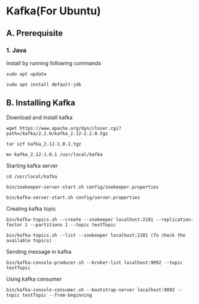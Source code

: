 # Kafka(For Ubuntu)

## A. Prerequisite
### 1. Java
Install by running following commands
```
sudo apt update
```
```
sudo apt install default-jdk
```
## B. Installing Kafka
Download and install kafka
```
wget https://www.apache.org/dyn/closer.cgi?path=/kafka/2.2.0/kafka_2.12-2.2.0.tgz 
```
```
tar xzf kafka_2.12-1.0.1.tgz
```
```
mv kafka_2.12-1.0.1 /usr/local/kafka
```
Starting kafka server
```
cd /usr/local/kafka
```
```
bin/zookeeper-server-start.sh config/zookeeper.properties
```
```
bin/kafka-server-start.sh config/server.properties
```
Creating kafka topic
```
bin/kafka-topics.sh --create --zookeeper localhost:2181 --replication-factor 1 --partitions 1 --topic testTopic
```
```
bin/kafka-topics.sh --list --zookeeper localhost:2181 (To check the available topics)
```
Sending message in kafka
```
bin/kafka-console-producer.sh --broker-list localhost:9092 --topic testTopic
```
Using kafka consumer
```
bin/kafka-console-consumer.sh --bootstrap-server localhost:9092 --topic testTopic --from-beginning
```

